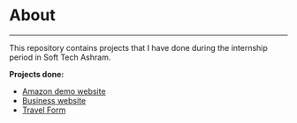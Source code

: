 # About
---
This repository contains projects that I have done during the internship period in Soft Tech Ashram.

**Projects done:**
- [Amazon demo website](https://gokul-gh.github.io/amazonWebsite/CC04_Amazon_Website.html)
- [Business website](http://127.0.0.1:5500/businessWebsite/businessWebsite.html)
- [Travel Form](https://gokul-gh.github.io/travelform/travelform.html)